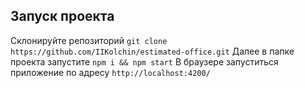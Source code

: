 
## Запуск проекта

Склонируйте репозиторий `git clone https://github.com/IIKolchin/estimated-office.git`
Далее в папке проекта запустите `npm i && npm start`
В браузере запуститься приложение по адресу `http://localhost:4200/`



